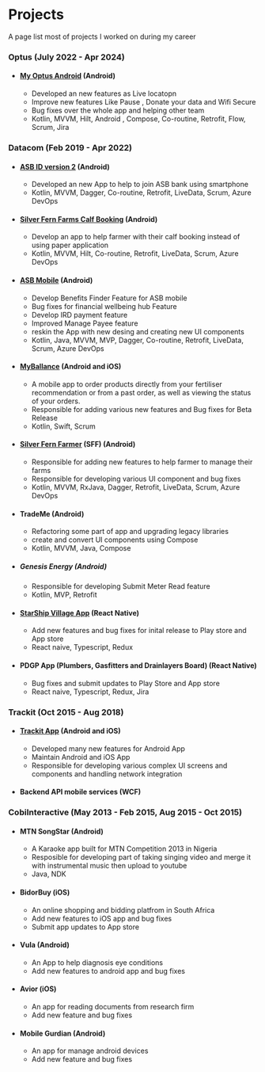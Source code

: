 # Projects
A page list most of projects I worked on during my career

### Optus (July 2022 - Apr 2024)
- #### [My Optus Android](https://play.google.com/store/apps/details?id=au.com.optus.selfservice&hl=en&gl=US) (Android)
  - Developed an new features as Live locatopn
  - Improve new features Like Pause , Donate your data and Wifi Secure
  - Bug fixes over the whole app and helping other team
  - Kotlin, MVVM, Hilt, Android , Compose, Co-routine, Retrofit, Flow, Scrum, Jira

### Datacom (Feb 2019 - Apr 2022)

- #### [ASB ID version 2](https://play.google.com/store/apps/details?id=nz.co.asb.mobile.asbid&hl=en&gl=US) (Android)
  - Developed an new App to help to join ASB bank using smartphone 
  - Kotlin, MVVM, Dagger, Co-routine, Retrofit, LiveData, Scrum, Azure DevOps
- #### [Silver Fern Farms Calf Booking](https://play.google.com/store/apps/details?id=com.silverfernfarms.calf.booking&hl=en_NZ&gl=US)  (Android)
  - Develop an app to help farmer with their calf booking instead of using paper application
  - Kotlin, MVVM, Hilt, Co-routine, Retrofit, LiveData, Scrum, Azure DevOps
- #### [ASB Mobile](https://play.google.com/store/apps/details?id=nz.co.asb.asbmobile) (Android)
  - Develop Benefits Finder Feature for ASB mobile
  - Bug fixes for financial wellbeing hub Feature
  - Develop IRD payment feature
  - Improved Manage Payee feature
  - reskin the App with new desing and creating new UI components  
  - Kotlin, Java, MVVM, MVP, Dagger, Co-routine, Retrofit, LiveData, Scrum, Azure DevOps
- #### [MyBallance](https://play.google.com/store/apps/details?id=nz.co.ballance.myballance&hl=en&gl=US) (Android and iOS)
  - A mobile app to order products directly from your fertiliser recommendation or from a past order, as well as viewing the status of your orders.
  - Responsible for adding various new features and Bug fixes for Beta Release 
  - Kotlin, Swift, Scrum
- #### [Silver Fern Farmer](https://play.google.com/store/apps/details?id=com.silverfernfarms.www.sffapp&hl=en&gl=US) (SFF) (Android)
  - Responsible for adding new features to help farmer to manage their farms 
  - Responsible for developing various UI component and bug fixes
  - Kotlin, MVVM, RxJava, Dagger, Retrofit, LiveData, Scrum, Azure DevOps
- #### TradeMe (Android)
  - Refactoring some part of app and upgrading legacy libraries 
  - create and convert UI components using Compose 
  - Kotlin, MVVM, Java, Compose 
- ##### Genesis Energy (Android)
  - Responsible for developing Submit Meter Read feature
  - Kotlin, MVP, Retrofit 
- #### [StarShip Village App](https://play.google.com/store/apps/details?id=com.starshipthevillage&utm_source=villageapp.kiwi) (React Native)
  -  Add new features and bug fixes for inital release to Play store and App store
  -  React naive, Typescript, Redux
- #### PDGP App (Plumbers, Gasfitters and Drainlayers Board) (React Native)
  -  Bug fixes and submit updates to Play Store and App store
  -  React naive, Typescript, Redux, Jira

### Trackit (Oct 2015 - Aug 2018)
- #### [Trackit App](https://play.google.com/store/apps/details?id=nz.co.trackit.android) (Android and iOS)
  - Developed many new features for Android App
  - Maintain Android and iOS App
  - Responsible for developing various complex UI screens and components and handling network integration 
- #### Backend API mobile services (WCF)

### CobiInteractive (May 2013 - Feb 2015, Aug 2015 - Oct 2015)
- #### MTN SongStar (Android)
  - A Karaoke app built for MTN Competition 2013 in Nigeria
  - Resposible for developing part of taking singing video and merge it with instrumental music then upload to youtube
  - Java, NDK    
- #### BidorBuy (iOS)
  - An online shopping and bidding platfrom in South Africa
  - Add new features to iOS app and bug fixes   
  - Submit app updates to App store 
- #### Vula (Android)
  - An App to help diagnosis eye conditions   
  - Add new features to android app and bug fixes    
- #### Avior (iOS)
  - An app for reading documents from research firm 
  - Add new feature and bug fixes  
- #### Mobile Gurdian  (Android)
  - An app for manage android devices 
  - Add new feature and bug fixes  

